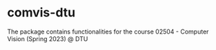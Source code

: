 # comvis-dtu
The package contains functionalities for the course 02504 - Computer Vision (Spring 2023) @ DTU
